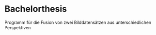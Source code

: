 # Bachelorthesis
Programm für die Fusion von zwei Bilddatensätzen aus unterschiedlichen Perspektiven
